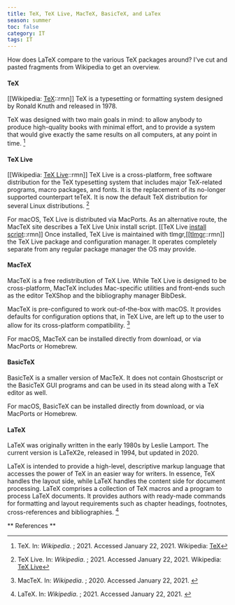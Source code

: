```yaml
---
title: TeX, TeX Live, MacTeX, BasicTeX, and LaTex
season: summer
toc: false
category: IT
tags: IT
---
```

How does LaTeX compare to the various TeX packages around? I've cut and pasted fragments from Wikipedia to get an overview.

#### TeX
[[Wikipedia: [TeX](https://en.wikipedia.org/w/index.php?title=TeX&oldid=1000199070)::rmn]]
TeX is a typesetting or formatting system designed by Ronald Knuth and released in 1978. 

TeX was designed with two main goals in mind: to allow anybody to produce high-quality books with minimal effort, and to provide a system that would give exactly the same results on all computers, at any point in time. [^1] 


#### TeX Live
[[Wikipedia: [TeX Live](https://en.wikipedia.org/w/index.php?title=TeX_Live&oldid=998469763)::rmn]]
TeX Live is a cross-platform, free software distribution for the TeX typesetting system that includes major TeX-related programs, macro packages, and fonts. It is the replacement of its no-longer supported counterpart teTeX. It is now the default TeX distribution for several Linux distributions. [^2]

For macOS, TeX Live is distributed via MacPorts. As an alternative route, the MacTeX site describes a TeX Live Unix install script.
[[TeX Live [install script](https://www.tug.org/mactex/mactex-unix-download.html)::rmn]]
Once installed, TeX Live is maintained with tlmgr,[[[tlmgr](https://www.tug.org/texlive/tlmgr.html)::rmn]]
the TeX Live package and configuration manager. It operates completely separate from any regular package manager the OS may provide.


#### MacTeX
MacTeX is a free redistribution of TeX Live. While TeX Live is designed to be cross-platform, MacTeX includes Mac-specific utilities and front-ends such as the editor TeXShop and the bibliography manager BibDesk. 

MacTeX is pre-configured to work out-of-the-box with macOS. It provides defaults for configuration options that, in TeX Live, are left up to the user to allow for its cross-platform compatibility. [^3]

For macOS, MacTeX can be installed directly from download,[](https://tug.org/mactex/mactex-download.html) or via MacPorts or Homebrew.


#### BasicTeX
BasicTeX is a smaller version of MacTeX. It does not contain Ghostscript or the BasicTeX GUI programs and can be used in its stead along with a TeX editor as well.

For macOS, BasicTeX can be installed directly from download, or via MacPorts or Homebrew.


#### LaTeX
LaTeX was originally written in the early 1980s by Leslie Lamport. The current version is LaTeX2e, released in 1994, but updated in 2020.

LaTeX is intended to provide a high-level, descriptive markup language that accesses the power of TeX in an easier way for writers. In essence, TeX handles the layout side, while LaTeX handles the content side for document processing. LaTeX comprises a collection of TeX macros and a program to process LaTeX documents. It provides authors with ready-made commands for formatting and layout requirements such as chapter headings, footnotes, cross-references and bibliographies. [^4]
<br>

** References **

[^1]: TeX. In: _Wikipedia_. ; 2021. Accessed January 22, 2021. Wikipedia: [TeX](https://en.wikipedia.org/w/index.php?title=TeX&oldid=1000199070)

[^2]: TeX Live. In: _Wikipedia_. ; 2021. Accessed January 22, 2021. Wikipedia: [TeX Live](https://en.wikipedia.org/w/index.php?title=TeX_Live&oldid=998469763)

[^3]: MacTeX. In: _Wikipedia_. ; 2020. Accessed January 22, 2021. [](https://en.wikipedia.org/w/index.php?title=MacTeX&oldid=994171736)

[^4]: LaTeX. In: _Wikipedia_. ; 2021. Accessed January 22, 2021. [](https://en.wikipedia.org/w/index.php?title=LaTeX&oldid=998209608)
